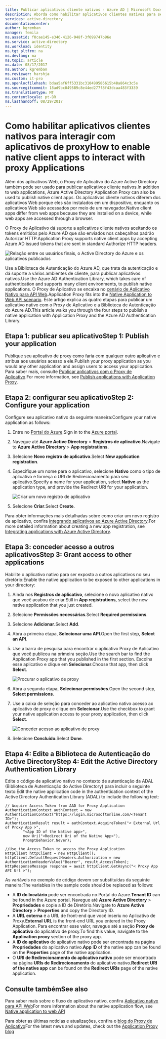 ```yaml
---
title: Publicar aplicativos cliente nativos - Azure AD | Microsoft Docs
description: Aborda como habilitar aplicativos clientes nativos para se comunicar com o Conector de Proxy do aplicativo Azure AD para fornecer acesso remoto seguro aos seus aplicativos locais.
services: active-directory
documentationcenter: 
author: kgremban
manager: femila
ms.assetid: f0cae145-e346-4126-948f-3f699747b96e
ms.service: active-directory
ms.workload: identity
ms.tgt_pltfrm: na
ms.devlang: na
ms.topic: article
ms.date: 08/17/2017
ms.author: kgremban
ms.reviewer: harshja
ms.custom: it-pro
ms.openlocfilehash: bdaa5af6ff5331bc310499586615b48a864c3c5e
ms.sourcegitcommit: 18ad9bc049589c8e44ed277f8f43dcaa483f3339
ms.translationtype: MT
ms.contentlocale: pt-BR
ms.lasthandoff: 08/29/2017
---
```

# <a name="how-to-enable-native-client-apps-to-interact-with-proxy-applications"></a><span data-ttu-id="71e74-103">Como habilitar aplicativos clientes nativos para interagir com aplicativos de proxy</span><span class="sxs-lookup"><span data-stu-id="71e74-103">How to enable native client apps to interact with proxy Applications</span></span>

<span data-ttu-id="71e74-104">Além dos aplicativos Web, o Proxy de Aplicativo do Azure Active Directory também pode ser usado para publicar aplicativos cliente nativos.</span><span class="sxs-lookup"><span data-stu-id="71e74-104">In addition to web applications, Azure Active Directory Application Proxy can also be used to publish native client apps.</span></span> <span data-ttu-id="71e74-105">Os aplicativos cliente nativos diferem dos aplicativos Web porque eles são instalados em um dispositivo, enquanto os aplicativos Web são acessados por meio de um navegador.</span><span class="sxs-lookup"><span data-stu-id="71e74-105">Native client apps differ from web apps because they are installed on a device, while web apps are accessed through a browser.</span></span> 

<span data-ttu-id="71e74-106">O Proxy de Aplicativo dá suporte a aplicativos cliente nativos aceitando os tokens emitidos pelo Azure AD que são enviados nos cabeçalhos padrão Autorizar HTTP.</span><span class="sxs-lookup"><span data-stu-id="71e74-106">Application Proxy supports native client apps by accepting Azure AD issued tokens that are sent in standard Authorize HTTP headers.</span></span>

![Relação entre os usuários finais, o Active Directory do Azure e os aplicativos publicados](./media/active-directory-application-proxy-native-client/richclientflow.png)

<span data-ttu-id="71e74-108">Use a Biblioteca de Autenticação do Azure AD, que trata da autenticação e dá suporte a vários ambientes de cliente, para publicar aplicativos nativos.</span><span class="sxs-lookup"><span data-stu-id="71e74-108">Use the Azure AD Authentication Library, which takes care of authentication and supports many client environments, to publish native applications.</span></span> <span data-ttu-id="71e74-109">O Proxy de Aplicativo se encaixa no [cenário de Aplicativo Nativo para API Web](develop/active-directory-authentication-scenarios.md#native-application-to-web-api).</span><span class="sxs-lookup"><span data-stu-id="71e74-109">Application Proxy fits into the [Native Application to Web API scenario](develop/active-directory-authentication-scenarios.md#native-application-to-web-api).</span></span> <span data-ttu-id="71e74-110">Este artigo explica as quatro etapas para publicar um aplicativo nativo com o Proxy de Aplicativo e a Biblioteca de Autenticação do Azure AD.</span><span class="sxs-lookup"><span data-stu-id="71e74-110">This article walks you through the four steps to publish a native application with Application Proxy and the Azure AD Authentication Library.</span></span> 

## <a name="step-1-publish-your-application"></a><span data-ttu-id="71e74-111">Etapa 1: publicar seu aplicativo</span><span class="sxs-lookup"><span data-stu-id="71e74-111">Step 1: Publish your application</span></span>
<span data-ttu-id="71e74-112">Publique seu aplicativo de proxy como faria com qualquer outro aplicativo e atribua aos usuários acesso a ele.</span><span class="sxs-lookup"><span data-stu-id="71e74-112">Publish your proxy application as you would any other application and assign users to access your application.</span></span> <span data-ttu-id="71e74-113">Para saber mais, consulte [Publicar aplicativos com o Proxy de Aplicativo](active-directory-application-proxy-publish.md).</span><span class="sxs-lookup"><span data-stu-id="71e74-113">For more information, see [Publish applications with Application Proxy](active-directory-application-proxy-publish.md).</span></span>

## <a name="step-2-configure-your-application"></a><span data-ttu-id="71e74-114">Etapa 2: configurar seu aplicativo</span><span class="sxs-lookup"><span data-stu-id="71e74-114">Step 2: Configure your application</span></span>
<span data-ttu-id="71e74-115">Configure seu aplicativo nativo da seguinte maneira:</span><span class="sxs-lookup"><span data-stu-id="71e74-115">Configure your native application as follows:</span></span>

1. <span data-ttu-id="71e74-116">Entre no [Portal do Azure](https://portal.azure.com).</span><span class="sxs-lookup"><span data-stu-id="71e74-116">Sign in to the [Azure portal](https://portal.azure.com).</span></span>
2. <span data-ttu-id="71e74-117">Navegue até **Azure Active Directory** > **Registros de aplicativo**.</span><span class="sxs-lookup"><span data-stu-id="71e74-117">Navigate to **Azure Active Directory** > **App registrations**.</span></span>
3. <span data-ttu-id="71e74-118">Selecione **Novo registro de aplicativo**.</span><span class="sxs-lookup"><span data-stu-id="71e74-118">Select **New application registration**.</span></span>
4. <span data-ttu-id="71e74-119">Especifique um nome para o aplicativo, selecione **Nativo** como o tipo de aplicativo e forneça o URI de Redirecionamento para seu aplicativo.</span><span class="sxs-lookup"><span data-stu-id="71e74-119">Specify a name for your application, select **Native** as the application type, and provide the Redirect URI for your application.</span></span> 

   ![Criar um novo registro de aplicativo](./media/active-directory-application-proxy-native-client/create.png)
5. <span data-ttu-id="71e74-121">Selecione **Criar**.</span><span class="sxs-lookup"><span data-stu-id="71e74-121">Select **Create**.</span></span>

<span data-ttu-id="71e74-122">Para obter informações mais detalhadas sobre como criar um novo registro de aplicativo, confira [Integrando aplicativos ao Azure Active Directory](.//develop/active-directory-integrating-applications.md).</span><span class="sxs-lookup"><span data-stu-id="71e74-122">For more detailed information about creating a new app registration, see [Integrating applications with Azure Active Directory](.//develop/active-directory-integrating-applications.md).</span></span>


## <a name="step-3-grant-access-to-other-applications"></a><span data-ttu-id="71e74-123">Etapa 3: conceder acesso a outros aplicativos</span><span class="sxs-lookup"><span data-stu-id="71e74-123">Step 3: Grant access to other applications</span></span>
<span data-ttu-id="71e74-124">Habilite o aplicativo nativo para ser exposto a outros aplicativos no seu diretório:</span><span class="sxs-lookup"><span data-stu-id="71e74-124">Enable the native application to be exposed to other applications in your directory:</span></span>

1. <span data-ttu-id="71e74-125">Ainda nos **Registros de aplicativo**, selecione o novo aplicativo nativo que você acabou de criar.</span><span class="sxs-lookup"><span data-stu-id="71e74-125">Still in **App registrations**, select the new native application that you just created.</span></span>
2. <span data-ttu-id="71e74-126">Selecione **Permissões necessárias**.</span><span class="sxs-lookup"><span data-stu-id="71e74-126">Select **Required permissions**.</span></span>
3. <span data-ttu-id="71e74-127">Selecione **Adicionar**.</span><span class="sxs-lookup"><span data-stu-id="71e74-127">Select **Add**.</span></span>
4. <span data-ttu-id="71e74-128">Abra a primeira etapa, **Selecionar uma API**.</span><span class="sxs-lookup"><span data-stu-id="71e74-128">Open the first step, **Select an API**.</span></span>
5. <span data-ttu-id="71e74-129">Use a barra de pesquisa para encontrar o aplicativo Proxy de Aplicativo que você publicou na primeira seção.</span><span class="sxs-lookup"><span data-stu-id="71e74-129">Use the search bar to find the Application Proxy app that you published in the first section.</span></span> <span data-ttu-id="71e74-130">Escolha esse aplicativo e clique em **Selecionar**.</span><span class="sxs-lookup"><span data-stu-id="71e74-130">Choose that app, then click **Select**.</span></span> 

   ![Procurar o aplicativo de proxy](./media/active-directory-application-proxy-native-client/select_api.png)
6. <span data-ttu-id="71e74-132">Abra a segunda etapa, **Selecionar permissões**.</span><span class="sxs-lookup"><span data-stu-id="71e74-132">Open the second step, **Select permissions**.</span></span>
7. <span data-ttu-id="71e74-133">Use a caixa de seleção para conceder ao aplicativo nativo acesso ao aplicativo de proxy e clique em **Selecionar**.</span><span class="sxs-lookup"><span data-stu-id="71e74-133">Use the checkbox to grant your native application access to your proxy application, then click **Select**.</span></span>

   ![Conceder acesso ao aplicativo de proxy](./media/active-directory-application-proxy-native-client/select_perms.png)
8. <span data-ttu-id="71e74-135">Selecione **Concluído**.</span><span class="sxs-lookup"><span data-stu-id="71e74-135">Select **Done**.</span></span>


## <a name="step-4-edit-the-active-directory-authentication-library"></a><span data-ttu-id="71e74-136">Etapa 4: Edite a Biblioteca de Autenticação do Active Directory</span><span class="sxs-lookup"><span data-stu-id="71e74-136">Step 4: Edit the Active Directory Authentication Library</span></span>
<span data-ttu-id="71e74-137">Edite o código de aplicativo nativo no contexto de autenticação da ADAL (Biblioteca de Autenticação do Active Directory) para incluir o seguinte texto:</span><span class="sxs-lookup"><span data-stu-id="71e74-137">Edit the native application code in the authentication context of the Active Directory Authentication Library (ADAL) to include the following text:</span></span>

```
// Acquire Access Token from AAD for Proxy Application
AuthenticationContext authContext = new AuthenticationContext("https://login.microsoftonline.com/<Tenant ID>");
AuthenticationResult result = authContext.AcquireToken("< External Url of Proxy App >",
        "<App ID of the Native app>",
        new Uri("<Redirect Uri of the Native App>"),
        PromptBehavior.Never);

//Use the Access Token to access the Proxy Application
HttpClient httpClient = new HttpClient();
httpClient.DefaultRequestHeaders.Authorization = new AuthenticationHeaderValue("Bearer", result.AccessToken);
HttpResponseMessage response = await httpClient.GetAsync("< Proxy App API Url >");
```

<span data-ttu-id="71e74-138">As variáveis no exemplo de código devem ser substituídas da seguinte maneira:</span><span class="sxs-lookup"><span data-stu-id="71e74-138">The variables in the sample code should be replaced as follows:</span></span>

* <span data-ttu-id="71e74-139">A **ID do locatário** pode ser encontrada no Portal do Azure.</span><span class="sxs-lookup"><span data-stu-id="71e74-139">**Tenant ID** can be found in the Azure portal.</span></span> <span data-ttu-id="71e74-140">Navegue até **Azure Active Directory** > **Propriedades** e copie a ID de Diretório.</span><span class="sxs-lookup"><span data-stu-id="71e74-140">Navigate to **Azure Active Directory** > **Properties** and copy the Directory ID.</span></span> 
* <span data-ttu-id="71e74-141">A **URL externa** é a URL de front-end que você inseriu no Aplicativo de Proxy.</span><span class="sxs-lookup"><span data-stu-id="71e74-141">**External URL** is the front-end URL you entered in the Proxy Application.</span></span> <span data-ttu-id="71e74-142">Para encontrar esse valor, navegue até a seção **Proxy de aplicativo** do aplicativo de proxy.</span><span class="sxs-lookup"><span data-stu-id="71e74-142">To find this value, navigate to the **Application proxy** section of the proxy app.</span></span>
* <span data-ttu-id="71e74-143">A **ID do aplicativo** do aplicativo nativo pode ser encontrada na página **Propriedades** do aplicativo nativo.</span><span class="sxs-lookup"><span data-stu-id="71e74-143">**App ID** of the native app can be found on the **Properties** page of the native application.</span></span>
* <span data-ttu-id="71e74-144">O **URI de Redirecionamento do aplicativo nativo** pode ser encontrado na página **URIs de Redirecionamento** do aplicativo nativo.</span><span class="sxs-lookup"><span data-stu-id="71e74-144">**Redirect URI of the native app** can be found on the **Redirect URIs** page of the native application.</span></span>


## <a name="see-also"></a><span data-ttu-id="71e74-145">Consulte também</span><span class="sxs-lookup"><span data-stu-id="71e74-145">See also</span></span>

<span data-ttu-id="71e74-146">Para saber mais sobre o fluxo do aplicativo nativo, confira [Aplicativo nativo para API Web](develop/active-directory-authentication-scenarios.md#native-application-to-web-api)</span><span class="sxs-lookup"><span data-stu-id="71e74-146">For more information about the native application flow, see [Native application to web API](develop/active-directory-authentication-scenarios.md#native-application-to-web-api)</span></span>

<span data-ttu-id="71e74-147">Para obter as últimas notícias e atualizações, confira o [blog do Proxy de Aplicativo](http://blogs.technet.com/b/applicationproxyblog/)</span><span class="sxs-lookup"><span data-stu-id="71e74-147">For the latest news and updates, check out the [Application Proxy blog](http://blogs.technet.com/b/applicationproxyblog/)</span></span>
